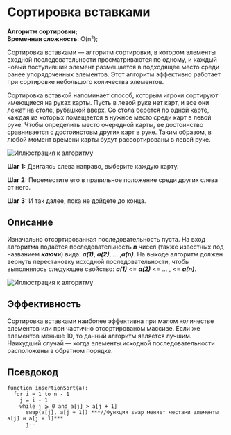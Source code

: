 # Сортировка вставками
**Алгоритм сортировки;**  
**Временная сложность**: O(n²);  

Сортировка вставками — алгоритм сортировки, в котором элементы входной последовательности просматриваются по одному, и каждый новый поступивший элемент размещается в подходящее место среди ранее упорядоченных элементов. Этот алгоритм эффективно работает при сортировке небольшого количества элементов. 

Сортировка вставкой напоминает способ, которым игроки сортируют имеющиеся на руках карты. Пусть в левой руке нет карт, и все они лежат на столе, рубашкой вверх. Со стола берется по одной карте, каждая из которых помещается в нужное место среди карт в левой руке. Чтобы определить место очередной карты, ее достоинство сравнивается с достоинстовм других карт в руке. Таким образом, в любой момент времени карты будут рассортированы в левой руке.  

![Иллюстрация к алгоритму](https://miro.medium.com/max/1280/1*jdXtqXw0EQVpqdZZoGnwsQ.gif)

**Шаг 1:** Двигаясь слева направо, выберите каждую карту.  

**Шаг 2:** Переместите его в правильное положение среди других слева от него.  

**Шаг 3:** И так далее, пока не дойдете до конца.  

## Описание
Изначально отсортированная последовательность пуста. На вход алгоритма подаётся последовательность ***n*** чисел (также известных под названием ***ключи***) вида: ***a(1)***, ***a(2)***, ... ,***a(n)***. На выходе алгоритм должен вернуть перестановку исходной последовательности, чтобы выполнялось следующее свойство: ***a(1)*** <= ***a(2)*** <= ... , <= ***a(n)***.

![Иллюстрация к алгоритму](https://upload.wikimedia.org/wikipedia/commons/9/9c/Insertion-sort-example.gif)  

## Эффективность
Сортировка вставками наиболее эффективна при малом количестве элементов или при частично отсортированом массиве. Если же элементов меньше 10, то данный алгоритм является лучшим. Наихудший случай — когда элементы исходной последовательности расположены в обратном порядке.  

## Псевдокод
```
function insertionSort(a):
  for i = 1 to n - 1
    j = i - 1
    while j ⩾ 0 and a[j] > a[j + 1] 
      swap(a[j], a[j + 1]) ***//Функция swap меняет местами элементы a[j] и a[j + 1]***
      j--
```